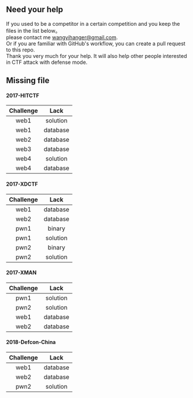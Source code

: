 ## Need your help

If you used to be a competitor in a certain competition and you keep the files in the list below。  
please contact me <wangyihanger@gmail.com>.  
Or if you are familiar with GitHub's workflow, you can create a pull request to this repo.   
Thank you very much for your help. It will also help other people interested in CTF attack with defense mode.  

## Missing file

#### 2017-HITCTF
|Challenge|Lack|
|:-:|:-:|
|web1|solution|
|web1|database|
|web2|database|
|web3|database|
|web4|solution|
|web4|database|

#### 2017-XDCTF
|Challenge|Lack|
|:-:|:-:|
|web1|database|
|web2|database|
|pwn1|binary|
|pwn1|solution|
|pwn2|binary|
|pwn2|solution|

#### 2017-XMAN
|Challenge|Lack|
|:-:|:-:|
|pwn1|solution|
|pwn2|solution|
|web1|database|
|web2|database|

#### 2018-Defcon-China
|Challenge|Lack|
|:-:|:-:|
|web1|database|
|web2|database|
|pwn2|solution|
